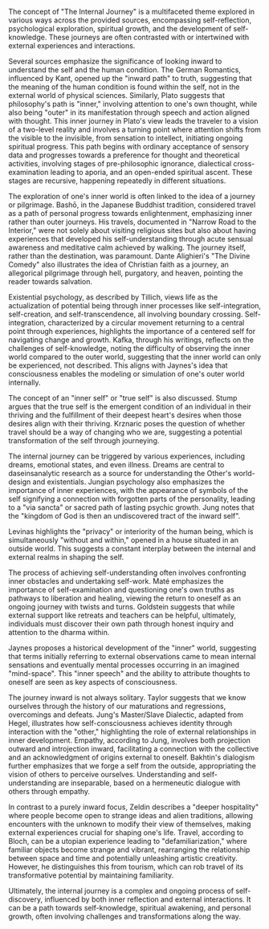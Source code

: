 The concept of "The Internal Journey" is a multifaceted theme explored in various ways across the provided sources, encompassing self-reflection, psychological exploration, spiritual growth, and the development of self-knowledge. These journeys are often contrasted with or intertwined with external experiences and interactions.

Several sources emphasize the significance of looking inward to understand the self and the human condition. The German Romantics, influenced by Kant, opened up the "inward path" to truth, suggesting that the meaning of the human condition is found within the self, not in the external world of physical sciences. Similarly, Plato suggests that philosophy's path is "inner," involving attention to one's own thought, while also being "outer" in its manifestation through speech and action aligned with thought. This inner journey in Plato's view leads the traveler to a vision of a two-level reality and involves a turning point where attention shifts from the visible to the invisible, from sensation to intellect, initiating ongoing spiritual progress. This path begins with ordinary acceptance of sensory data and progresses towards a preference for thought and theoretical activities, involving stages of pre-philosophic ignorance, dialectical cross-examination leading to aporia, and an open-ended spiritual ascent. These stages are recursive, happening repeatedly in different situations.

The exploration of one's inner world is often linked to the idea of a journey or pilgrimage. Bashō, in the Japanese Buddhist tradition, considered travel as a path of personal progress towards enlightenment, emphasizing inner rather than outer journeys. His travels, documented in "Narrow Road to the Interior," were not solely about visiting religious sites but also about having experiences that developed his self-understanding through acute sensual awareness and meditative calm achieved by walking. The journey itself, rather than the destination, was paramount. Dante Alighieri's "The Divine Comedy" also illustrates the idea of Christian faith as a journey, an allegorical pilgrimage through hell, purgatory, and heaven, pointing the reader towards salvation.

Existential psychology, as described by Tillich, views life as the actualization of potential being through inner processes like self-integration, self-creation, and self-transcendence, all involving boundary crossing. Self-integration, characterized by a circular movement returning to a central point through experiences, highlights the importance of a centered self for navigating change and growth. Kafka, through his writings, reflects on the challenges of self-knowledge, noting the difficulty of observing the inner world compared to the outer world, suggesting that the inner world can only be experienced, not described. This aligns with Jaynes's idea that consciousness enables the modeling or simulation of one's outer world internally.

The concept of an "inner self" or "true self" is also discussed. Stump argues that the true self is the emergent condition of an individual in their thriving and the fulfillment of their deepest heart's desires when those desires align with their thriving. Krznaric poses the question of whether travel should be a way of changing who we are, suggesting a potential transformation of the self through journeying.

The internal journey can be triggered by various experiences, including dreams, emotional states, and even illness. Dreams are central to daseinsanalytic research as a source for understanding the Other's world-design and existentials. Jungian psychology also emphasizes the importance of inner experiences, with the appearance of symbols of the self signifying a connection with forgotten parts of the personality, leading to a "via sancta" or sacred path of lasting psychic growth. Jung notes that the "kingdom of God is then an undiscovered tract of the inward self".

Levinas highlights the "privacy" or interiority of the human being, which is simultaneously "without and within," opened in a house situated in an outside world. This suggests a constant interplay between the internal and external realms in shaping the self.

The process of achieving self-understanding often involves confronting inner obstacles and undertaking self-work. Maté emphasizes the importance of self-examination and questioning one's own truths as pathways to liberation and healing, viewing the return to oneself as an ongoing journey with twists and turns. Goldstein suggests that while external support like retreats and teachers can be helpful, ultimately, individuals must discover their own path through honest inquiry and attention to the dharma within.

Jaynes proposes a historical development of the "inner" world, suggesting that terms initially referring to external observations came to mean internal sensations and eventually mental processes occurring in an imagined "mind-space". This "inner speech" and the ability to attribute thoughts to oneself are seen as key aspects of consciousness.

The journey inward is not always solitary. Taylor suggests that we know ourselves through the history of our maturations and regressions, overcomings and defeats. Jung's Master/Slave Dialectic, adapted from Hegel, illustrates how self-consciousness achieves identity through interaction with the "other," highlighting the role of external relationships in inner development. Empathy, according to Jung, involves both projection outward and introjection inward, facilitating a connection with the collective and an acknowledgment of origins external to oneself. Bakhtin's dialogism further emphasizes that we forge a self from the outside, appropriating the vision of others to perceive ourselves. Understanding and self-understanding are inseparable, based on a hermeneutic dialogue with others through empathy.

In contrast to a purely inward focus, Zeldin describes a "deeper hospitality" where people become open to strange ideas and alien traditions, allowing encounters with the unknown to modify their view of themselves, making external experiences crucial for shaping one's life. Travel, according to Bloch, can be a utopian experience leading to "defamiliarization," where familiar objects become strange and vibrant, rearranging the relationship between space and time and potentially unleashing artistic creativity. However, he distinguishes this from tourism, which can rob travel of its transformative potential by maintaining familiarity.

Ultimately, the internal journey is a complex and ongoing process of self-discovery, influenced by both inner reflection and external interactions. It can be a path towards self-knowledge, spiritual awakening, and personal growth, often involving challenges and transformations along the way.
